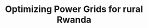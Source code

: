 ---
title: "Optimizing Power Grids for rural Rwanda"
excerpt: "Optimizing Power Grids for rural Rwanda"
collection: portfolio
classes: wide
---